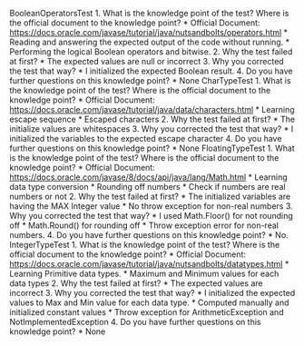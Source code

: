 BooleanOperatorsTest
	1. What is the knowledge point of the test? Where is the official document to the knowledge point?
		* Official Document: https://docs.oracle.com/javase/tutorial/java/nutsandbolts/operators.html
		* Reading and answering the expected output of the code without running.
		* Performing the logical Boolean operators and bitwise. 
	2. Why the test failed at first?
		* The expected values are null or incorrect
	3. Why you corrected the test that way?
		* I initialized the expected Boolean result.
	4. Do you have further questions on this knowledge point?
		* None
CharTypeTest
	1. What is the knowledge point of the test? Where is the official 	document to the knowledge point?
		* Official Document: https://docs.oracle.com/javase/tutorial/java/data/characters.html
		* Learning escape sequence
		* Escaped characters 
	2. Why the test failed at first?
		* The initialize values are whitespaces
	3. Why you corrected the test that way?
		* I initialized the variables to the expected escape character
	4. Do you have further questions on this knowledge point?
		* None
FloatingTypeTest
	1. What is the knowledge point of the test? Where is the official document to the knowledge point?
		* Official Document: https://docs.oracle.com/javase/8/docs/api/java/lang/Math.html
		* Learning data type conversion
		* Rounding off numbers
		* Check if numbers are real numbers or not
	2. Why the test failed at first?
		* The initialized variables are having the MAX Integer value
		* No throw exception for non-real numbers
	3. Why you corrected the test that way?
		* I used Math.Floor() for not rounding off
		* Math.Round() for rounding off
		* Throw exception error for non-real numbers.
	4. Do you have further questions on this knowledge point?
		* No.
IntegerTypeTest
	1. What is the knowledge point of the test? Where is the official document to the knowledge point?
		* Official Document: https://docs.oracle.com/javase/tutorial/java/nutsandbolts/datatypes.html
		* Learning Primitive data types.
		* Maximum and Minimum values for each data types
	2. Why the test failed at first?
		* The expected values are incorrect
	3. Why you corrected the test that way?
		* I initialized the expected values to Max and Min value for each data type.
		* Computed manually and initialized constant values
		* Throw exception for ArithmeticException and NotImplementedException
	4. Do you have further questions on this knowledge point?
		* None

